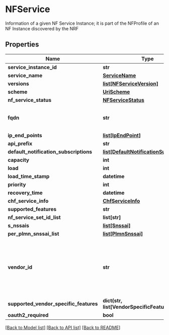 # NFService

Information of a given NF Service Instance; it is part of the NFProfile of an NF Instance discovered by the NRF
## Properties
Name | Type | Description | Notes
------------ | ------------- | ------------- | -------------
**service_instance_id** | **str** |  | 
**service_name** | [**ServiceName**](ServiceName.md) |  | 
**versions** | [**list[NFServiceVersion]**](NFServiceVersion.md) |  | 
**scheme** | [**UriScheme**](UriScheme.md) |  | 
**nf_service_status** | [**NFServiceStatus**](NFServiceStatus.md) |  | 
**fqdn** | **str** | Fully Qualified Domain Name | [optional] 
**ip_end_points** | [**list[IpEndPoint]**](IpEndPoint.md) |  | [optional] 
**api_prefix** | **str** |  | [optional] 
**default_notification_subscriptions** | [**list[DefaultNotificationSubscription]**](DefaultNotificationSubscription.md) |  | [optional] 
**capacity** | **int** |  | [optional] 
**load** | **int** |  | [optional] 
**load_time_stamp** | **datetime** |  | [optional] 
**priority** | **int** |  | [optional] 
**recovery_time** | **datetime** |  | [optional] 
**chf_service_info** | [**ChfServiceInfo**](ChfServiceInfo.md) |  | [optional] 
**supported_features** | **str** |  | [optional] 
**nf_service_set_id_list** | **list[str]** |  | [optional] 
**s_nssais** | [**list[Snssai]**](Snssai.md) |  | [optional] 
**per_plmn_snssai_list** | [**list[PlmnSnssai]**](PlmnSnssai.md) |  | [optional] 
**vendor_id** | **str** | Vendor ID of the NF Service instance (Private Enterprise Number assigned by IANA) | [optional] 
**supported_vendor_specific_features** | **dict(str, list[VendorSpecificFeature])** |  | [optional] 
**oauth2_required** | **bool** |  | [optional] 

[[Back to Model list]](../README.md#documentation-for-models) [[Back to API list]](../README.md#documentation-for-api-endpoints) [[Back to README]](../README.md)


